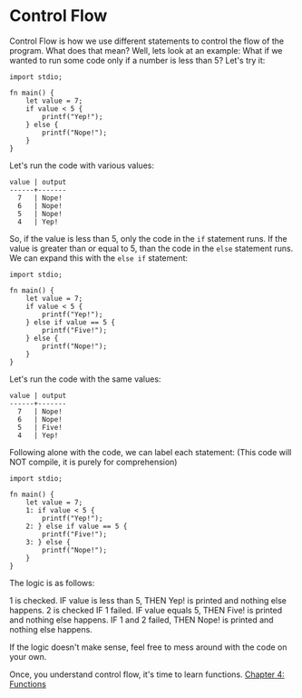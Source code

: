 # Control Flow

Control Flow is how we use different statements to control the flow of the program. What does that mean? Well, lets look at an example:
What if we wanted to run some code only if a number is less than 5? Let's try it:
```
import stdio;

fn main() {
    let value = 7;
    if value < 5 {
        printf("Yep!");
    } else {
        printf("Nope!");
    }
}
```

Let's run the code with various values:
```
value | output
------+-------
  7   | Nope!
  6   | Nope!
  5   | Nope!
  4   | Yep!
```

So, if the value is less than 5, only the code in the ``if`` statement runs. If the value is greater than or equal to 5, than the code
in the ``else`` statement runs. We can expand this with the ``else if`` statement:

```
import stdio;

fn main() {
    let value = 7;
    if value < 5 {
        printf("Yep!");
    } else if value == 5 {
        printf("Five!");
    } else {
        printf("Nope!");
    }
}
```


Let's run the code with the same values:
```
value | output
------+-------
  7   | Nope!
  6   | Nope!
  5   | Five!
  4   | Yep!
```

Following alone with the code, we can label each statement:
(This code will NOT compile, it is purely for comprehension)

```
import stdio;

fn main() {
    let value = 7;
    1: if value < 5 {
        printf("Yep!");
    2: } else if value == 5 {
        printf("Five!");
    3: } else {
        printf("Nope!");
    }
}
```

The logic is as follows:

1 is checked. IF value is less than 5, THEN Yep! is printed and nothing else happens.
2 is checked IF 1 failed. IF value equals 5, THEN Five! is printed and nothing else happens.
IF 1 and 2 failed, THEN Nope! is printed and nothing else happens.

If the logic doesn't make sense, feel free to mess around with the code on your own.

Once, you understand control flow, it's time to learn functions. [Chapter 4: Functions](4_functions.md)